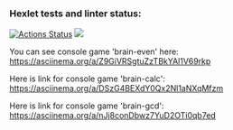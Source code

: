 ### Hexlet tests and linter status:
[![Actions Status](https://github.com/AntiViruS90/python-project-49/actions/workflows/hexlet-check.yml/badge.svg)](https://github.com/AntiViruS90/python-project-49/actions)
<a href="https://codeclimate.com/github/AntiViruS90/python-project-49/maintainability"><img src="https://api.codeclimate.com/v1/badges/d8e7551f540326eecf1e/maintainability" /></a>

You can see console game 'brain-even' here:
https://asciinema.org/a/Z9GiVRSgtuZzTBkYAl1V69rkp

Here is link for console game 'brain-calc': https://asciinema.org/a/DSzG4BEXdY0Qx2Nl1aNXqMfzm

Here is link for console game 'brain-gcd': https://asciinema.org/a/nJj8conDbwz7YuD2OTi0qb7ed